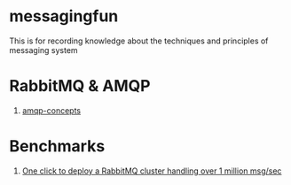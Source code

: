 messagingfun
============

This is for recording knowledge about the techniques and principles of messaging system

RabbitMQ & AMQP
============
1. [amqp-concepts](https://www.rabbitmq.com/tutorials/amqp-concepts.html)

Benchmarks
============
1. [One click to deploy a RabbitMQ cluster handling over 1 million msg/sec](http://googlecloudplatform.blogspot.jp/2014/06/rabbitmq-on-google-compute-engine.html)
